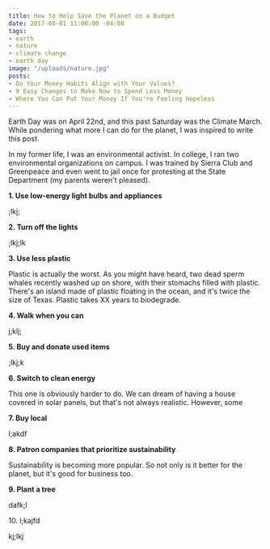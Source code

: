```yaml
---
title: How to Help Save the Planet on a Budget
date: 2017-05-01 11:00:00 -04:00
tags:
- earth
- nature
- climate change
- earth day
image: "/uploads/nature.jpg"
posts:
- Do Your Money Habits Align with Your Values?
- 9 Easy Changes to Make Now to Spend Less Money
- Where You Can Put Your Money If You're Feeling Hopeless
---
```


Earth Day was on April 22nd, and this past Saturday was the Climate March. While pondering what more I can do for the planet, I was inspired to write this post.

In my former life, I was an environmental activist. In college, I ran two environmental organizations on campus. I was trained by Sierra Club and Greenpeace and even went to jail once for protesting at the State Department (my parents weren't pleased).

**1. Use low-energy light bulbs and appliances**

;lkj;

**2. Turn off the lights**

;lkj;lk

**3. Use less plastic**

Plastic is actually the worst. As you might have heard, two dead sperm whales recently washed up on shore, with their stomachs filled with plastic. There's an island made of plastic floating in the ocean, and it's twice the size of Texas. Plastic takes XX years to biodegrade.

**4. Walk when you can**

j;klj;

**5. Buy and donate used items**

;lkj;k

**6. Switch to clean energy**

This one is obviously harder to do. We can dream of having a house covered in solar panels, but that's not always realistic. However, some 

**7. Buy local**

l;akdf

**8. Patron companies that prioritize sustainability**

Sustainability is becoming more popular. So not only is it better for the planet, but it's good for business too. 

**9. Plant a tree**

dafk;l

10\. l;kajfd

kj;lkj